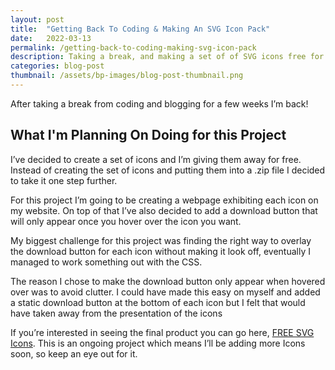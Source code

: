 ```yaml
---
layout: post
title:  "Getting Back To Coding & Making An SVG Icon Pack"
date:   2022-03-13
permalink: /getting-back-to-coding-making-svg-icon-pack
description: Taking a break, and making a set of of SVG icons free for download. Check out this Free Web Design Resource!
categories: blog-post
thumbnail: /assets/bp-images/blog-post-thumbnail.png
---
```


After taking a break from coding and blogging for a few weeks I’m back!  

## What I'm Planning On Doing for this Project

I’ve decided to create a set of icons and I’m giving them away for free.  Instead of creating the set of icons and putting them into a .zip file I decided to take it one step further. 

For this project I’m going to be creating a webpage exhibiting each icon on my website.  On top of that I’ve also decided to add a download button that will only appear once you hover over the icon you want.

My biggest challenge for this project was finding the right way to overlay the download button for each icon without making it look off, eventually I managed to work something out with the CSS. 

The reason I chose to make the download button only appear when hovered over was to avoid clutter.  I could have made this easy on myself and added a static download button at the bottom of each icon but I felt that would have taken away from the presentation of the icons

If you’re interested in seeing the final product you can go here, [FREE SVG Icons](https://rooben.design/svg-icons).  This is an ongoing project which means I’ll be adding more Icons soon, so keep an eye out for it.
